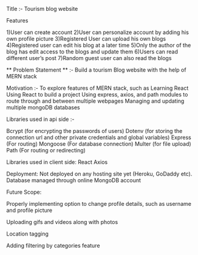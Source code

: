 Title :- Tourism blog website

Features

1)User can create account
2)User can personalize account by adding his own profile picture
3)Registered User can upload his own blogs
4)Registered user can edit his blog at a later time
5)Only the author of the blog has edit access to the blogs and update them
6)Users can read different user’s post
7)Random guest user can also read the blogs


** Problem Statement ** :- Build a tourism Blog website with the help of MERN stack

Motivation :- To explore features of MERN stack, such as
Learning React
Using React to build a project
Using express, axios, and path modules to route through and between multiple webpages
Managing and updating multiple mongoDB databases


Libraries used in api side :-

Bcrypt (for encrypting the passwords of users)
Dotenv (for storing the connection url and other private credentials and global variables)
Express (For routing)
Mongoose (For database connection)
Multer (for file upload)
Path (For routing or redirecting)

Libraries used in client side:
React
Axios

Deployment: Not deployed on any hosting site yet (Heroku, GoDaddy etc). Database managed through online MongoDB account

Future Scope:

Properly implementing option to change profile details, such as username and profile picture

Uploading gifs and videos along with photos

Location tagging

Adding filtering by categories feature
